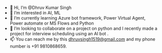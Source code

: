 - 👋 Hi, I’m @Dhruv Kumar Singh
- 👀 I’m interested in AI, ML
- 🌱 I’m currently learning Azure bot framework, Power Virtual Agent, Power automate or MS Flows and Python
- 💞️ I’m looking to collaborate on a project on python and I recently made a project for interview scheduling using an AI bot .
- 📫 You can reach me by this dhruvsingh1519@gmail.com and my phone number is +91 9810868659.

<!---
Dhruv-Singhh/Dhruv-Singhh is a ✨ special ✨ repository because its `README.md` (this file) appears on your GitHub profile.
You can click the Preview link to take a look at your changes.
--->
